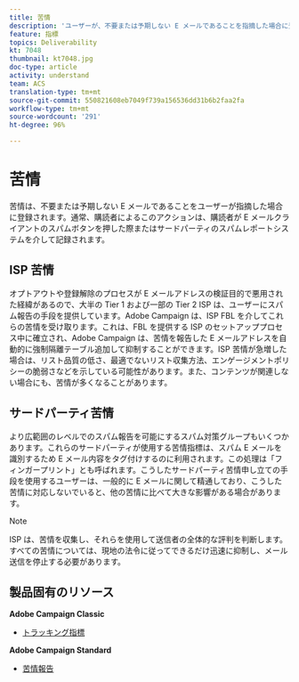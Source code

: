 ```yaml
---
title: 苦情
description: 'ユーザーが、不要または予期しない E メールであることを指摘した場合に登録される、苦情について説明します。 '
feature: 指標
topics: Deliverability
kt: 7048
thumbnail: kt7048.jpg
doc-type: article
activity: understand
team: ACS
translation-type: tm+mt
source-git-commit: 550821608eb7049f739a156536dd31b6b2faa2fa
workflow-type: tm+mt
source-wordcount: '291'
ht-degree: 96%

---
```



# 苦情

苦情は、不要または予期しない E メールであることをユーザーが指摘した場合に登録されます。通常、購読者によるこのアクションは、購読者が E メールクライアントのスパムボタンを押した際またはサードパーティのスパムレポートシステムを介して記録されます。

## ISP 苦情

オプトアウトや登録解除のプロセスが E メールアドレスの検証目的で悪用された経緯があるので、大半の Tier 1 および一部の Tier 2 ISP は、ユーザーにスパム報告の手段を提供しています。Adobe Campaign は、ISP FBL を介してこれらの苦情を受け取ります。これは、FBL を提供する ISP のセットアッププロセス中に確立され、Adobe Campaign は、苦情を報告した E メールアドレスを自動的に強制隔離テーブル追加して抑制することができます。ISP 苦情が急増した場合は、リスト品質の低さ、最適でないリスト収集方法、エンゲージメントポリシーの脆弱さなどを示している可能性があります。また、コンテンツが関連しない場合にも、苦情が多くなることがあります。

## サードパーティ苦情

より広範囲のレベルでのスパム報告を可能にするスパム対策グループもいくつかあります。これらのサードパーティが使用する苦情指標は、スパム E メールを識別するため E メール内容をタグ付けするのに利用されます。この処理は「フィンガープリント」とも呼ばれます。こうしたサードパーティ苦情申し立ての手段を使用するユーザーは、一般的に E メールに関して精通しており、こうした苦情に対応しないでいると、他の苦情に比べて大きな影響がある場合があります。

>[!NOTE]
>
>ISP は、苦情を収集し、それらを使用して送信者の全体的な評判を判断します。すべての苦情については、現地の法令に従ってできるだけ迅速に抑制し、メール送信を停止する必要があります。

## 製品固有のリソース

**Adobe Campaign Classic**

* [トラッキング指標](https://experienceleague.adobe.com/docs/campaign-classic/using/reporting/reports-on-deliveries/delivery-reports.html#tracking-indicators)

**Adobe Campaign Standard**

* [苦情報告](https://experienceleague.adobe.com/docs/campaign-standard/using/reporting/list-of-reports/complaints.html?lang=ja#reporting)